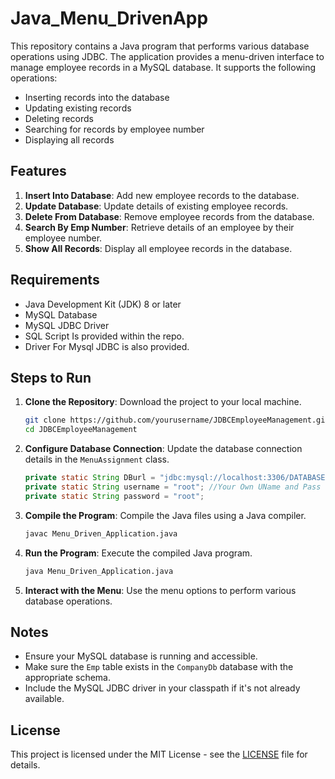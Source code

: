 # Java_Menu_DrivenApp

This repository contains a Java program that performs various database operations using JDBC. The application provides a menu-driven interface to manage employee records in a MySQL database. It supports the following operations:
- Inserting records into the database
- Updating existing records
- Deleting records
- Searching for records by employee number
- Displaying all records

## Features

1. **Insert Into Database**: Add new employee records to the database.
2. **Update Database**: Update details of existing employee records.
3. **Delete From Database**: Remove employee records from the database.
4. **Search By Emp Number**: Retrieve details of an employee by their employee number.
5. **Show All Records**: Display all employee records in the database.

## Requirements

- Java Development Kit (JDK) 8 or later
- MySQL Database
- MySQL JDBC Driver
- SQL Script Is provided within the repo.
- Driver For Mysql JDBC is also provided.

## Steps to Run

1. **Clone the Repository**: Download the project to your local machine.
    ```bash
    git clone https://github.com/yourusername/JDBCEmployeeManagement.git
    cd JDBCEmployeeManagement
    ```

2. **Configure Database Connection**: Update the database connection details in the `MenuAssignment` class.
    ```java
    private static String DBurl = "jdbc:mysql://localhost:3306/DATABASE NAME";
    private static String username = "root"; //Your Own UName and Pass
    private static String password = "root";
    ```

3. **Compile the Program**: Compile the Java files using a Java compiler.
    ```bash
    javac Menu_Driven_Application.java
    ```

4. **Run the Program**: Execute the compiled Java program.
    ```bash
    java Menu_Driven_Application.java
    ```

5. **Interact with the Menu**: Use the menu options to perform various database operations.

## Notes

- Ensure your MySQL database is running and accessible.
- Make sure the `Emp` table exists in the `CompanyDb` database with the appropriate schema.
- Include the MySQL JDBC driver in your classpath if it's not already available.

## License

This project is licensed under the MIT License - see the [LICENSE](LICENSE) file for details.
